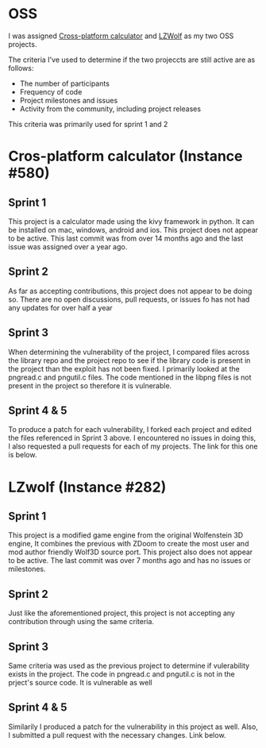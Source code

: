 # OSS

I was assigned [Cross-platform calculator](https://github.com/Rohan-cod/cross_platform_calc) and [LZWolf](https://github.com/madmodder123/lzwolf-sdl2) as my two OSS projects.

The criteria I've used to determine if the two projeccts are still active are as follows:
- The number of participants
- Frequency of code
- Project milestones and issues
- Activity from the community, including project releases

This criteria was primarily used for sprint 1 and 2

# Cros-platform calculator (Instance #580)

## Sprint 1
This project is a calculator made using the kivy framework in python. It can be installed on mac, windows, android and ios. This project does not appear to be active. This last commit was from over 14 months ago and the last issue was assigned over a year ago.

## Sprint 2
As far as accepting contributions, this project does not appear to be doing so. There are no open discussions, pull requests, or issues fo has not had any updates for over half a year

## Sprint 3
When determining the vulnerability of the project, I compared files across the library repo and the project repo to see if the library code is present in the project than the exploit has not been fixed. I primarily looked at the pngread.c and pngutil.c files. The code mentioned in the libpng files is not present in the project so therefore it is vulnerable.

## Sprint 4 & 5
To produce a patch for each vulnerability, I forked each project and edited the files referenced in Sprint 3 above. I encountered no issues in doing this, I also requested a pull requests for each of my projects. The link for this one is below.

# LZwolf (Instance #282)

## Sprint 1
This project is a modified game engine from the original Wolfenstein 3D engine, It combines the previous with ZDoom to create the most user and mod author friendly Wolf3D source port. This project also does not appear to be active. The last commit was over 7 months ago and has no issues or milestones.

## Sprint 2
Just like the aforementioned project, this project is not accepting any contribution through using the same criteria.

## Sprint 3
Same criteria was used as the previous project to determine if vulerability exists in the project. The code in pngread.c and pngutil.c is not in the prject's source code. It is vulnerable as well

## Sprint 4 & 5
Similarily I produced a patch for the vulnerability in this project as well. Also, I submitted a pull request with the necessary changes. Link below.
